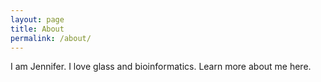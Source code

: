 ```yaml
---
layout: page
title: About
permalink: /about/
---
```


I am Jennifer. I love glass and bioinformatics. Learn more about me here.
